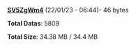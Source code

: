 [**SV5ZgWm4**](/data/SV5ZgWm4.txt) (22/01/23 - 06:44)- 46 bytes

**Total Datas**: 5809

**Total Size**: 34.38 MB / 34.4 MB